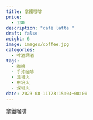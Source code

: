 ```yaml
---
title: 拿鐵咖啡
price:
  - 130
description: "café latte "
draft: false
weight: 6
image: images/coffee.jpg
categories:
  - 啤酒調酒
tags:
  - 咖啡
  - 手沖咖啡
  - 淺培火
  - 中培火
  - 深培火
date: 2023-08-11T23:15:04+08:00
---
```


 拿鐵咖啡
